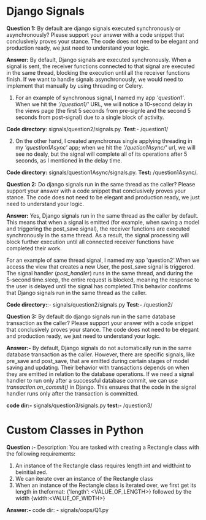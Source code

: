 <h1>Django Signals</h1>

**Question 1:** By default are django signals executed synchronously or asynchronously? Please support your answer with a code snippet that conclusively proves your stance. The code does not need to be elegant and production ready, we just need to understand your logic.

**Answer:**
By default, Django signals are executed synchronously. When a signal is sent, the receiver functions connected to that signal are executed in the same thread, blocking the execution until all the receiver functions finish. If we want to handle signals asynchronously, we would need to implement that manually by using threading or Celery.

1. For an example of synchronous signal, I named my app _'question1'_. When we hit the _'/question1/'_ URL, we will notice a 10-second delay in the views page (the first 5 seconds from pre-signle and the second 5 seconds from post-signal) due to a single block of activity.

**Code directory**: signals/question2/signals.py.
**Test**:- /question1/

2. On the other hand, I created anynchronus single applying threading in my _'question1Async'_ app; when we hit the _'/quetion1Async/'_ url, we will see no dealy, but the signal will complete all of its operations after 5 seconds, as I mentioned in the delay time.

**Code directory:** signals/question1Async/signals.py.
**Test:** /question1Async/.

**Question 2:** Do django signals run in the same thread as the caller? Please support your answer with a code snippet that conclusively proves your stance. The code does not need to be elegant and production ready, we just need to understand your logic.

**Answer:**
Yes, Django signals run in the same thread as the caller by default. This means that when a signal is emitted (for example, when saving a model and triggering the post_save signal), the receiver functions are executed synchronously in the same thread. As a result, the signal processing will block further execution until all connected receiver functions have completed their work.

For an example of same thread signal, I named my app 'question2'.When we access the view that creates a new User, the post_save signal is triggered. The signal handler (_post_handler_) runs in the same thread, and during the 5-second time.sleep, the entire request is blocked, meaning the response to the user is delayed until the signal has completed.This behavior confirms that Django signals run in the same thread as the caller.

**Code directory:**:- signals/question2/signals.py
**Test:-** /question2/

**Question 3:** By default do django signals run in the same database transaction as the caller? Please support your answer with a code snippet that conclusively proves your stance. The code does not need to be elegant and production ready, we just need to understand your logic.

**Answer:-**
By default, Django signals do not automatically run in the same database transaction as the caller. However, there are specific signals, like pre_save and post_save, that are emitted during certain stages of model saving and updating. Their behavior with transactions depends on when they are emitted in relation to the database operations.
If we need a signal handler to run only after a successful database commit, we can use _transaction.on_commit()_ in Django. This ensures that the code in the signal handler runs only after the transaction is committed.

**code dir:-** signals/question3/signals.py
**test:-** /question3/

<h1>Custom Classes in Python</h1>

**Question :-** Description: You are tasked with creating a Rectangle class with the following requirements:

1. An instance of the Rectangle class requires length:int and width:int to beinitialized.
2. We can iterate over an instance of the Rectangle class
3. When an instance of the Rectangle class is iterated over, we first get its length in theformat: {'length': <VALUE_OF_LENGTH>} followed by the width {width:<VALUE_OF_WIDTH>}

**Answer:-** code dir: - signals/oops/Q1.py
